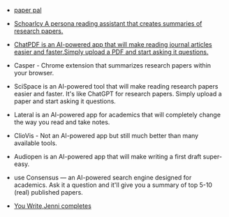 
* [paper pal](https://edit.paperpal.com/)

* [Schoarlcy A persona reading assistant that creates summaries of research papers.](https://www.scholarcy.com/)

*  [ChatPDF is an AI-powered app that will make reading journal articles easier and faster.Simply upload a PDF and start asking it questions.](https://www.chatpdf.com/)

*  Casper -  Chrome extension that summarizes research papers within your browser. 

* SciSpace is an AI-powered tool that will make reading research papers easier and faster. It's like ChatGPT for research papers. Simply upload a paper and start asking it questions.

* Lateral is an AI-powered app for academics that will completely change the way you read and take notes.

* ClioVis - Not an AI-powered app but still much better than many available tools. 

* Audiopen is an AI-powered app that will make writing a first draft super-easy.

* use Consensus — an AI-powered search engine designed for academics.
Ask it a question and it'll give you a summary of top 5-10 (real) published papers.



* [You Write,Jenni completes](https://jenni.ai/)

